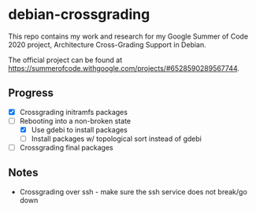 # debian-crossgrading

This repo contains my work and research for my Google Summer of Code 2020 project, Architecture Cross-Grading Support in Debian.

The official project can be found at https://summerofcode.withgoogle.com/projects/#6528590289567744.

## Progress

- [x] Crossgrading initramfs packages
- [ ] Rebooting into a non-broken state
    - [x] Use gdebi to install packages
    - [ ] Install packages w/ topological sort instead of gdebi
- [ ] Crossgrading final packages

## Notes
* Crossgrading over ssh - make sure the ssh service does not break/go down
